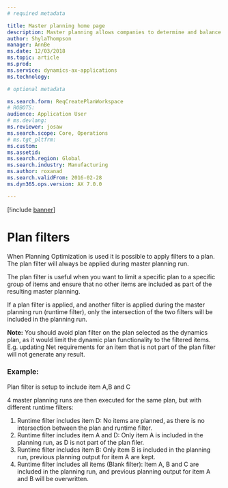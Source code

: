 ```yaml
---
# required metadata

title: Master planning home page
description: Master planning allows companies to determine and balance the future need for raw materials and capacity to meet company goals. 
author: ShylaThompson
manager: AnnBe
ms.date: 12/03/2018
ms.topic: article
ms.prod: 
ms.service: dynamics-ax-applications
ms.technology: 

# optional metadata

ms.search.form: ReqCreatePlanWorkspace
# ROBOTS: 
audience: Application User
# ms.devlang: 
ms.reviewer: josaw
ms.search.scope: Core, Operations
# ms.tgt_pltfrm: 
ms.custom: 
ms.assetid: 
ms.search.region: Global
ms.search.industry: Manufacturing
ms.author: roxanad
ms.search.validFrom: 2016-02-28
ms.dyn365.ops.version: AX 7.0.0

---
```


[!include [banner](../includes/preview-banner.md)]

# Plan filters

When Planning Optimization is used it is possible to apply filters to a plan. The plan filter will always be applied during master planning run.

The plan filter is useful when you want to limit a specific plan to a specific group of items and ensure that no other items are included as part of the resulting master planning.

If a plan filter is applied, and another filter is applied during the master planning run (runtime filter), only the intersection of the two filters will be included in the planning run.

**Note:** You should avoid plan filter on the plan selected as the dynamics plan, as it would limit the dynamic plan functionality to the filtered items. E.g. updating Net requirements for an item that is not part of the plan filter will not generate any result.

### Example:

Plan filter is setup to include item A,B and C

4 master planning runs are then executed for the same plan, but with different runtime filters:

1. Runtime filter includes item D: No items are planned, as there is no intersection between the plan and runtime filter.
2. Runtime filter includes item A and D: Only item A is included in the planning run, as D is not part of the plan filer.
3. Runtime filter includes item B: Only item B is included in the planning run, previous planning output for item A are kept.
4. Runtime filter includes all items (Blank filter): Item A, B and C are included in the planning run, and previous planning output for item A and B will be overwritten.
